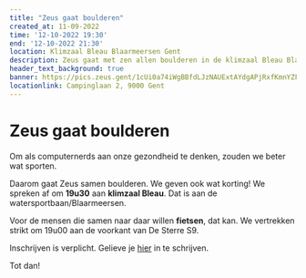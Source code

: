 ```yaml
---
title: "Zeus gaat boulderen"
created_at: 11-09-2022 
time: '12-10-2022 19:30' 
end: '12-10-2022 21:30' 
location: Klimzaal Bleau Blaarmeersen Gent
description: Zeus gaat met zen allen boulderen in de klimzaal Bleau Blaarmeersen in Gent.
header_text_background: true 
banner: https://pics.zeus.gent/1cUi0a74iWgBBfdLJzNAUExtAYdgAPjRxfKmnYZF.jpg
locationlink: Campinglaan 2, 9000 Gent
---
```


# Zeus gaat boulderen

Om als computernerds aan onze gezondheid te denken, zouden we beter wat sporten.

Daarom gaat Zeus samen boulderen. We geven ook wat korting!
We spreken af om **19u30** aan **klimzaal Bleau**. Dat is aan de watersportbaan/Blaarmeersen.

Voor de mensen die samen naar daar willen **fietsen**, dat kan. We vertrekken strikt om 19u00 aan de voorkant van De Sterre S9.

Inschrijven is verplicht. Gelieve je [hier][boulderen] in te schrijven.


Tot dan!

[boulderen]: https://event.student.ugent.be/events/355
